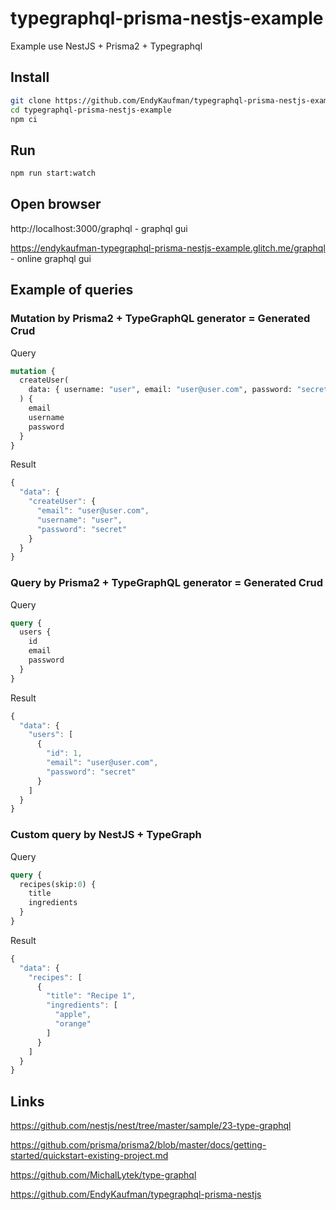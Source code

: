 # typegraphql-prisma-nestjs-example

Example use NestJS + Prisma2 + Typegraphql

## Install

```bash
git clone https://github.com/EndyKaufman/typegraphql-prisma-nestjs-example.git
cd typegraphql-prisma-nestjs-example
npm ci
```

## Run

```bash
npm run start:watch
```

## Open browser

http://localhost:3000/graphql - graphql gui

https://endykaufman-typegraphql-prisma-nestjs-example.glitch.me/graphql - online graphql gui

## Example of queries

### Mutation by Prisma2 + TypeGraphQL generator = Generated Crud

Query

```graphql
mutation {
  createUser(
    data: { username: "user", email: "user@user.com", password: "secret" }
  ) {
    email
    username
    password
  }
}
```

Result

```js
{
  "data": {
    "createUser": {
      "email": "user@user.com",
      "username": "user",
      "password": "secret"
    }
  }
}
```

### Query by Prisma2 + TypeGraphQL generator = Generated Crud

Query

```graphql
query {
  users {
    id
    email
    password
  }
}
```

Result

```js
{
  "data": {
    "users": [
      {
        "id": 1,
        "email": "user@user.com",
        "password": "secret"
      }
    ]
  }
}
```

### Custom query by NestJS + TypeGraph

Query

```graphql
query {
  recipes(skip:0) {
    title
    ingredients
  }
}
```

Result

```js
{
  "data": {
    "recipes": [
      {
        "title": "Recipe 1",
        "ingredients": [
          "apple",
          "orange"
        ]
      }
    ]
  }
}
```

## Links

https://github.com/nestjs/nest/tree/master/sample/23-type-graphql

https://github.com/prisma/prisma2/blob/master/docs/getting-started/quickstart-existing-project.md

https://github.com/MichalLytek/type-graphql

https://github.com/EndyKaufman/typegraphql-prisma-nestjs
